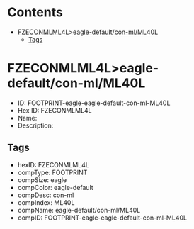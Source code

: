 



Contents
========

* [FZECONMLML4L>eagle-default/con-ml/ML40L](#fzeconmlml4leagle-defaultcon-mlml40l)
	* [Tags](#tags)

# FZECONMLML4L>eagle-default/con-ml/ML40L

- ID: FOOTPRINT-eagle-eagle-default-con-ml-ML40L
- Hex ID: FZECONMLML4L
- Name: 
- Description: 

## Tags

- hexID: FZECONMLML4L
- oompType: FOOTPRINT
- oompSize: eagle
- oompColor: eagle-default
- oompDesc: con-ml
- oompIndex: ML40L
- oompName: eagle-default/con-ml/ML40L
- oompID: FOOTPRINT-eagle-eagle-default-con-ml-ML40L
